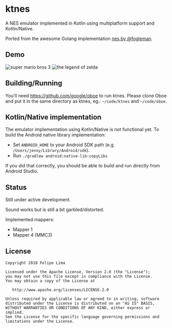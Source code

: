 # ktnes

A NES emulator implemented in Kotlin using multiplatform support and Kotlin/Native.

Ported from the awesome Golang implementation [nes by @fogleman](https://github.com/fogleman/nes).

## Demo

![super mario bros 3](https://raw.githubusercontent.com/felipecsl/ktnes/master/smb3.gif)
![the legend of zelda](https://raw.githubusercontent.com/felipecsl/ktnes/master/zelda.gif)

## Building/Running

You'll need https://github.com/google/oboe to run ktnes.
Please clone Oboe and put it in the same directory as ktnes, eg.:
`~/code/ktnes` and `~/code/oboe`.

## Kotlin/Native implementation

The emulator implementation using Kotlin/Native is not functional yet.
To build the Android native library implementation: 

- Set `ANDROID_HOME` to your Android SDK path (e.g. `/Users/jenny/Library/Android/sdk`). 
- Run `./gradlew android:native-lib:copyLibs`

If you did that correctly, you should be able to build and run directly from Android Studio.

## Status

Still under active development.

Sound works but is still a bit garbled/distorted.

Implemented mappers:

* Mapper 1
* Mapper 4 (MMC3)

## License

```
Copyright 2018 Felipe Lima

Licensed under the Apache License, Version 2.0 (the "License");
you may not use this file except in compliance with the License.
You may obtain a copy of the License at

   http://www.apache.org/licenses/LICENSE-2.0

Unless required by applicable law or agreed to in writing, software
distributed under the License is distributed on an "AS IS" BASIS,
WITHOUT WARRANTIES OR CONDITIONS OF ANY KIND, either express or implied.
See the License for the specific language governing permissions and
limitations under the License.
```
